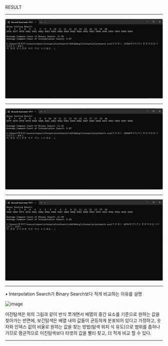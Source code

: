 RESULT

---
![](https://github.com/JHONEY-076/5702216-Chae-Jae-Heon/blob/master/16-interpolationSearch/interpolationSearch/%ED%99%94%EB%A9%B4%20%EC%BA%A1%EC%B2%98%202024-11-30%20115959.jpg)


---

![](https://github.com/JHONEY-076/5702216-Chae-Jae-Heon/blob/master/16-interpolationSearch/interpolationSearch/%ED%99%94%EB%A9%B4%20%EC%BA%A1%EC%B2%98%202024-11-30%20120026.jpg)



---

![](https://github.com/JHONEY-076/5702216-Chae-Jae-Heon/blob/master/16-interpolationSearch/interpolationSearch/%ED%99%94%EB%A9%B4%20%EC%BA%A1%EC%B2%98%202024-11-30%20120045.jpg)


---


▪ Interpolation Search가 Binary Search보다 적게 비교하는 이유를 설명



![image](https://github.com/user-attachments/assets/f95033a7-c557-4ea0-92a3-8c29d11a2d3d)

이진탐색은 위의 그림과 같이 반식 쪼개면서 배열의 중간 요소를 기준으로 원하는 값을 찾아가는 반면에,
보간탐색은 배열 내의 값들이 균등하게 분포되어 있다고 가정하고, 숫자와 인덱스 값의 비율로 원하는 값을 찾는 방법(탐색 위치 식 유도)으로   범위를 좁혀나가므로 평균적으로 이진탐색보다 타겟의 값을 빨리 찾고, 더 적게 비교 할 수 있다.

---

